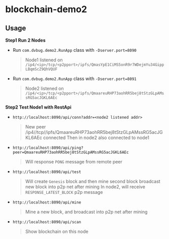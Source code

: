 # blockchain-demo2

## Usage

**Step1 Run 2 Nodes**

- Run `com.dvbug.demo2.RunApp` class with `-Dserver.port=8090`
  > Node1 listened on `/ip4/<ip>/tcp/<p2pport>/ipfs/QmasYpE1CiMS5onR9r7WDejmYu34GippLBqmScZ9QhVQUF`
- Run `com.dvbug.demo2.RunApp` class with `-Dserver.port=8091`
  > Node2 listened on `/ip4/<ip>/tcp/<p2pport>/ipfs/QmaareuRHP73aohRR5bej8tStzGLpAMssRG5acJGKL6AEc`

**Step2 Test Node1 with RestApi**

- `http://localhost:8090/api/conn?addr=<node2 listened addr>`
  > New peer /ip4/<ip>/tcp/<p2pport>/ipfs/QmaareuRHP73aohRR5bej8tStzGLpAMssRG5acJGKL6AEc connected
  > Then in node2 also connected to node1
- `http://localhost:8090/api/ping?peer=QmaareuRHP73aohRR5bej8tStzGLpAMssRG5acJGKL6AEc`
  > Will response `PONG` message from remote peer
- `http://localhost:8090/api/test`
  > Will create `Genesis` block and then mine second block
  > broadcast new block into p2p net after mining
  > In node2, will receive `RESPONSE_LATEST_BLOCK` p2p message
- `http://localhost:8090/api/mine`
  > Mine a new block, and broadcast into p2p net after mining
- `http://localhost:8090/api/scan`
  > Show blockchain on this node